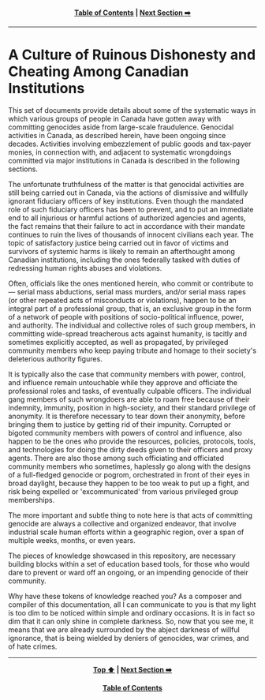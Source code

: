 <div align="center">
  
  **[Table of Contents][TOC] | [Next Section :arrow_right:][Next]**
  
  [Next]: ./02-0.md
  [TOC]: /README.md#table-of-contents
  
</div>

---

# A Culture of Ruinous Dishonesty and Cheating Among Canadian Institutions

This set of documents provide details about some of the systematic ways in which various groups of people in Canada have gotten away with committing genocides aside from large-scale fraudulence. Genocidal activities in Canada, as described herein, have been ongoing since decades. Activities involving embezzlement of public goods and tax-payer monies, in connection with, and adjacent to systematic wrongdoings committed via major institutions in Canada is described in the following sections. 

The unfortunate truthfulness of the matter is that genocidal activities are still being carried out in Canada, via the actions of dismissive and willfully ignorant fiduciary officers of key institutions. Even though the mandated role of such fiduciary officers has been to prevent, and to put an immediate end to all injurious or harmful actions of authorized agencies and agents, the fact remains that their failure to act in accordance with their mandate continues to ruin the lives of thousands of innocent civilians each year. The topic of satisfactory justice being carried out in favor of victims and survivors of systemic harms is likely to remain an afterthought among Canadian institutions, including the ones federally tasked with duties of redressing human rights abuses and violations.

Often, officials like the ones mentioned herein, who commit or contribute to — serial mass abductions, serial mass murders, and/or serial mass rapes (or other repeated acts of misconducts or violations), happen to be an integral part of a professional group, that is, an exclusive group in the form of a network of people with positions of socio-political influence, power, and authority. The individual and collective roles of such group members, in committing wide-spread treacherous acts against humanity, is tacitly and sometimes explicitly accepted, as well as propagated, by privileged community members who keep paying tribute and homage to their society's deleterious authority figures. 

It is typically also the case that community members with power, control, and influence remain untouchable while they approve and officiate the professional roles and tasks, of eventually culpable officers. The individual gang members of such wrongdoers are able to roam free because of their indemnity, immunity, position in high-society, and their standard privilege of anonymity. It is therefore necessary to tear down their anonymity, before bringing them to justice by getting rid of their impunity. Corrupted or bigoted community members with powers of control and influence, also happen to be the ones who provide the resources, policies, protocols, tools, and technologies for doing the dirty deeds given to their officers and proxy agents. There are also those among such officiating and officiated community members who sometimes, haplessly go along with the designs of a full-fledged genocide or pogrom, orchestrated in front of their eyes in broad daylight, because they happen to be too weak to put up a fight, and risk being expelled or 'excommunicated' from various privileged group memberships.  

The more important and subtle thing to note here is that acts of committing genocide are always a collective and organized endeavor, that involve industrial scale human efforts within a geographic region, over a span of multiple weeks, months, or even years. 

The pieces of knowledge showcased in this repository, are necessary building blocks within a set of education based tools, for those who would dare to prevent or ward off an ongoing, or an impending genocide of their community.

Why have these tokens of knowledge reached you? As a composer and compiler of this documentation, all I can communicate to you is that my light is too dim to be noticed within simple and ordinary occasions. It is in fact so dim that it can only shine in complete darkness. So, now that you see me, it means that we are already surrounded by the abject darkness of willful ignorance, that is being wielded by deniers of genocides, war crimes, and of hate crimes.

---
<div align="center">
  
  **[Top :arrow_up:][Top] | [Next Section :arrow_right:][Next]** 
  
  **[Table of Contents][TOC]**

  [Top]: ./01-0.md#a-culture-of-ruinous-dishonesty-and-cheating-among-canadian-institutions
  [Next]: /02-0.md
  [TOC]: /README.md#table-of-contents
  
</div>